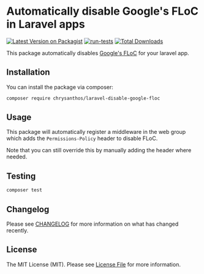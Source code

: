 # Automatically disable Google's FLoC in Laravel apps

[![Latest Version on Packagist](https://img.shields.io/packagist/v/chrysanthos/laravel-disable-google-floc.svg?style=flat-square)](https://packagist.org/packages/chrysanthos/laravel-disable-google-floc)
[![run-tests](https://github.com/chrysanthos/laravel-disable-google-floc/actions/workflows/tests.yml/badge.svg)](https://github.com/chrysanthos/laravel-disable-google-floc/actions/workflows/tests.yml)
[![Total Downloads](https://img.shields.io/packagist/dt/chrysanthos/laravel-disable-google-floc.svg?style=flat-square)](https://packagist.org/packages/chrysanthos/laravel-disable-google-floc)


This package automatically disables [Google's FLoC](https://plausible.io/blog/google-floc) for your laravel app.


## Installation

You can install the package via composer:

```bash
composer require chrysanthos/laravel-disable-google-floc
```

## Usage

This package will automatically register a middleware in the web group which adds the `Permissions-Policy` header to disable FLoC. 

Note that you can still override this by manually adding the header where needed. 

## Testing

```bash
composer test
```

## Changelog

Please see [CHANGELOG](CHANGELOG.md) for more information on what has changed recently.


## License

The MIT License (MIT). Please see [License File](LICENSE.md) for more information.
